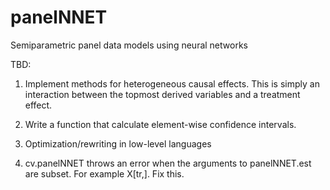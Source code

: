 # panelNNET
Semiparametric panel data models using neural networks

TBD:

1.  Implement methods for heterogeneous causal effects.  This is simply an interaction between the topmost derived variables and a treatment effect.  

2.  Write a function that calculate element-wise confidence intervals.

3.  Optimization/rewriting in low-level languages

4.  cv.panelNNET throws an error when the arguments to panelNNET.est are subset.  For example X[tr,].  Fix this.
